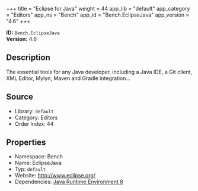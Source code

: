 ﻿+++
title = "Eclipse for Java"
weight = 44
app_lib = "default"
app_category = "Editors"
app_ns = "Bench"
app_id = "Bench.EclipseJava"
app_version = "4.6"
+++

**ID:** `Bench.EclipseJava`  
**Version:** 4.6  
<!--more-->

## Description
The essential tools for any Java developer, including a Java IDE, a Git client,
XML Editor, Mylyn, Maven and Gradle integration...

## Source

* Library: `default`
* Category: Editors
* Order Index: 44

## Properties

* Namespace: Bench
* Name: EclipseJava
* Typ: `default`
* Website: <http://www.eclipse.org/>
* Dependencies: [Java Runtime Environment 8](/app/Bench.JRE8)

